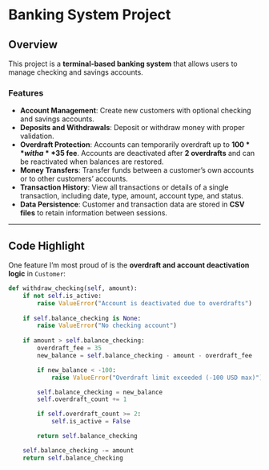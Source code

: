 # Banking System Project

## Overview  
This project is a **terminal-based banking system** that allows users to manage checking and savings accounts.  

### Features
- **Account Management**: Create new customers with optional checking and savings accounts.  
- **Deposits and Withdrawals**: Deposit or withdraw money with proper validation.  
- **Overdraft Protection**: Accounts can temporarily overdraft up to **$100** with a **$35 fee**. Accounts are deactivated after **2 overdrafts** and can be reactivated when balances are restored.  
- **Money Transfers**: Transfer funds between a customer’s own accounts or to other customers’ accounts.  
- **Transaction History**: View all transactions or details of a single transaction, including date, type, amount, account type, and status.  
- **Data Persistence**: Customer and transaction data are stored in **CSV files** to retain information between sessions.  

---
## Code Highlight  
One feature I’m most proud of is the **overdraft and account deactivation logic** in `Customer`:  
```python
def withdraw_checking(self, amount):
    if not self.is_active:
        raise ValueError("Account is deactivated due to overdrafts")
    
    if self.balance_checking is None:
        raise ValueError("No checking account")
    
    if amount > self.balance_checking:
        overdraft_fee = 35
        new_balance = self.balance_checking - amount - overdraft_fee

        if new_balance < -100:
            raise ValueError("Overdraft limit exceeded (-100 USD max)")

        self.balance_checking = new_balance
        self.overdraft_count += 1

        if self.overdraft_count >= 2:
            self.is_active = False

        return self.balance_checking

    self.balance_checking -= amount
    return self.balance_checking 
